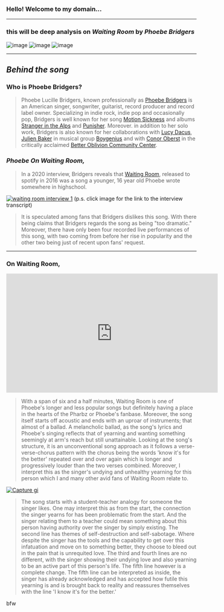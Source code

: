### Hello! Welcome to my domain...
---
### this will be deep analysis on *Waiting Room* by *Phoebe Bridgers*

![image](https://user-images.githubusercontent.com/118235613/202339878-c753704c-0cc8-47ba-ac6c-856ad03c8eb8.jpg)
![image](https://user-images.githubusercontent.com/118235613/202340992-b3e6529b-da2e-4333-8500-4fd180ac99d1.png)
![image](https://user-images.githubusercontent.com/118235613/202339087-69eef524-b0ca-4c28-8d38-9a2c19977032.png)

---
## *Behind the song*
### Who is Phoebe Bridgers?

> Phoebe Lucille Bridgers, known professionally as [Phoebe Bridgers](https://open.spotify.com/artist/1r1uxoy19fzMxunt3ONAkG?si=m6_vssViQmacKjp6FvXaAA) is an American singer, songwriter, guitarist, record producer and record label owner. Specializing in indie rock, indie pop and occasionally pop, Bridgers is well known for her song [Motion Sickness](https://open.spotify.com/track/5xo8RrjJ9CVNrtRg2S3B1R?si=985a084dcce148b0) and albums [Stranger in the Alps](https://open.spotify.com/album/0qWcLfCZ8wtcoOdX14oGNI?si=-b9r9tqeR1SAJXD26hkGFQ) and [Punisher](https://open.spotify.com/album/6Pp6qGEywDdofgFC1oFbSH?si=jN7DBY7KTXa6A0Mp72HQvA). Moreover. in addition to her solo work, Bridgers is also known for her collaborations with [Lucy Dacus](https://open.spotify.com/artist/07D1Bjaof0NFlU32KXiqUP?si=e9BZqNRfTMOCe3cCLgraag), [Julien Baker](https://open.spotify.com/artist/12zbUHbPHL5DGuJtiUfsip?si=8sWr2j6HTy2dCEB9C07KLA) in musical group [Boygenius](https://open.spotify.com/album/6RjlLIuDFC8Dw91yRAdPz9?si=67gAwv11TqWIjEVQYWhN0Q) and with [Conor Oberst](https://open.spotify.com/artist/2Z7gV3uEh1ckIaBzTUCE6R?si=scg-x3P3Sj6fd_PJbvNY_g) in the critically acclaimed [Better Oblivion Community Center](https://open.spotify.com/artist/3NBmfDV6Yh3hjuQUBVvYgO?si=8vWcGa0CQSuWSKP7aBnOCA).

### *Phoebe On Waiting Room,*

> In a 2020 interview, Bridgers reveals that [Waiting Room](https://open.spotify.com/track/04mAOoQNsXmDJlyupJwmkO?si=29bef054446b4f92), released to spotify in 2016 was a song a younger, 16 year old Phoebe wrote somewhere in highschool.

[![waiting room interview 1](https://user-images.githubusercontent.com/118235613/203202887-634f17aa-3e3f-4847-9240-c616313f0100.PNG)](https://www.npr.org/transcripts/938316518)
(p.s. click image for the link to the interview transcript)

> It is speculated among fans that Bridgers dislikes this song. With there being claims that Bridgers regards the song as being "too dramatic." Moreover, there have only been four recorded live performances of this song, with two coming from before her rise in popularity and the other two being just of recent upon fans' request.

---
### On Waiting Room,

<iframe width="560" height="315" src="https://www.youtube.com/embed/cgJLXrOtASc" title="YouTube video player" frameborder="0" allow="accelerometer; autoplay; clipboard-write; encrypted-media; gyroscope; picture-in-picture" allowfullscreen></iframe>

> With a span of six and a half minutes, Waiting Room is one of Phoebe's longer and less popular songs but definitely having a place in the hearts of the Pharbz or Phoebe's fanbase. Moreover, the song itself starts off acoustic and ends with an uproar of instruments; that almost of a ballad. A melancholic ballad, as the song's lyrics and Phoebe's singing reflects that of yearning and wanting something seemingly at arm's reach but still unattainable.
> Looking at the song's structure, it is an unconventional song approach as it follows a verse-verse-chorus pattern with the chorus being the words 'know it's for the better' repeated over and over again which is longer and progressively louder than the two verses combined. Moreover, I interpret this as the singer's undying and unhealthy yearning for this person which I and many other avid fans of Waiting Room relate to.

[![Capture gi](https://user-images.githubusercontent.com/118235613/203459736-cd7526cf-4814-4629-a57f-7a57e492c273.jpg)](https://genius.com/Phoebe-bridgers-waiting-room-lyrics)

> The song starts with a student-teacher analogy for someone the singer likes. One may interpret this as from the start, the connection the singer yearns for has been problematic from the start. And the singer relating them to a teacher could mean something about this person having authority over the singer by simply existing.
> The second line has themes of self-destruction and self-sabotage. Where despite the singer has the tools and the capability to get over this infatuation and move on to something better, they choose to bleed out in the pain that is unrequited love.
> The third and fourth lines are no different, with the singer showing their undying love and also yearning to be an active part of this person's life.
> The fifth line however is a complete change. The fifth line can be interpreted as inside, the singer has already acknowledged and has accepted how futile this yearning is and is brought back to reality and reassures themselves with the line 'I know it's for the better.'

bfw

